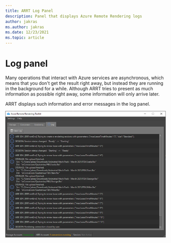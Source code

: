 ```yaml
---
title: ARRT Log Panel
description: Panel that displays Azure Remote Rendering logs
author: jakras
ms.author: jakras
ms.date: 12/23/2021
ms.topic: article
---
```


# Log panel

Many operations that interact with Azure services are asynchronous, which means that you don't get the result right away, but instead they are running in the background for a while. Although ARRT tries to present as much information as possible right away, some information will only arrive later.

ARRT displays such information and error messages in the log panel.

![Log panel](media/logpanel.png)